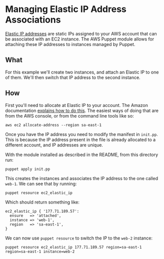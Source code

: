# Managing Elastic IP Address Associations

[Elastic IP
addresses](http://docs.aws.amazon.com/AWSEC2/latest/UserGuide/elastic-ip-addresses-eip.html)
are static IPs assigned to your AWS account that can be
associated with an EC2 instance. The AWS Puppet module allows for
attaching these IP addresses to instances managed by Puppet.

## What

For this example we'll create two instances, and attach an Elastic IP
to one of them. We'll then switch that IP address to the second
instance.

## How

First you'll need to allocate at Elastic IP to your account. The Amazon
documentation [explains how to do
this](http://docs.aws.amazon.com/AWSEC2/latest/UserGuide/elastic-ip-addresses-eip.html#using-instance-addressing-eips-allocating).
The easiest ways of doing that are from the AWS console, or from the
command line tools like so:

    aws ec2 allocate-address --region sa-east-1

Once you have the IP address you need to modify the manifest in `init.pp`.
This is because the IP address present in the file is already allocated to
a different account, and IP addresses are unique.

With the module installed as described in the README, from this directory run:

    puppet apply init.pp

This creates the instances and associates the IP address to the one
called `web-1`. We can see that by running:

    puppet resource ec2_elastic_ip

Which should return something like:

```puppet
ec2_elastic_ip { '177.71.189.57':
  ensure   => 'attached',
  instance => 'web-1',
  region   => 'sa-east-1',
}
```

We can now use `puppet resource` to switch the IP to the `web-2` instance:

    puppet resource ec2_elastic_ip 177.71.189.57 region=sa-east-1 region=sa-east-1 instance=web-2

